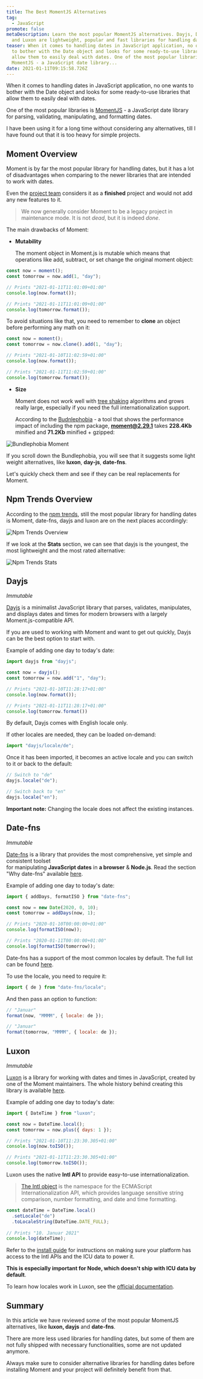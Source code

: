 ```yaml
---
title: The Best MomentJS Alternatives
tag:
  - JavaScript
promote: false
metaDescription: Learn the most popular MomentJS alternatives. Dayjs, Date-fns
  and Luxon are lightweight, popular and fast libraries for handling dates.
teaser: When it comes to handling dates in JavaScript application, no one wants
  to bother with the Date object and looks for some ready-to-use libraries that
  allow them to easily deal with dates. One of the most popular libraries is
  MomentJS - a JavaScript date library...
date: 2021-01-11T09:15:58.726Z
---
```

When it comes to handling dates in JavaScript application, no one wants to bother with the Date object and looks for some ready-to-use libraries that allow them to easily deal with dates.

One of the most popular libraries is [MomentJS](https://momentjs.com/) - a JavaScript date library for parsing, validating, manipulating, and formatting dates.

I have been using it for a long time without considering any alternatives, till I have found out that it is too heavy for simple projects.

## Moment Overview

Moment is by far the most popular library for handling dates, but it has a lot of disadvantages when comparing to the newer libraries that are intended to work with dates.

Even the [project team](https://momentjs.com/docs/#/-project-status/) considers it as a **finished** project and would not add any new features to it.

> We now generally consider Moment to be a legacy project in maintenance mode. It is not *dead*, but it is indeed *done*.

The main drawbacks of Moment:

* **Mutability**

  The moment object in Moment.js is mutable which means that operations like add, subtract, or set change the original moment object:

```javascript
const now = moment(); 
const tomorrow = now.add(1, "day"); 

// Prints "2021-01-11T11:01:09+01:00"
console.log(now.format());

// Prints "2021-01-11T11:01:09+01:00"
console.log(tomorrow.format());
```

To avoid situations like that, you need to remember to **clone** an object before performing any math on it:

```javascript
const now = moment();
const tomorrow = now.clone().add(1, "day"); 

// Prints "2021-01-10T11:02:59+01:00"
console.log(now.format());

// Prints "2021-01-11T11:02:59+01:00"
console.log(tomorrow.format());
```

* **Size**

  Moment does not work well with [tree shaking](https://webpack.js.org/guides/tree-shaking/) algorithms and grows really large, especially if you need the full internationalization support.

  According to the [Budnlephobia](https://github.com/pastelsky/bundlephobia) - a tool that shows the performance impact of including the npm package, **moment@2.29.1** takes **228.4Kb** minified and **71.2Kb** minified + gzipped:

![Bundlephobia Moment](/img/screenshot-2021-01-10-at-10.42.11.png "Bundlephobia Moment")

If you scroll down the Bundlephobia, you will see that it suggests some light weight alternatives, like **luxon**, **day-js**, **date-fns**.

Let's quickly check them and see if they can be real replacements for Moment.

## Npm Trends Overview

According to the [npm trends](https://www.npmtrends.com/dayjs-vs-date-fns-vs-moment-vs-luxon), still the most popular library for handling dates is Moment, date-fns, dayjs and luxon are on the next places accordingly:

![Npm Trends Overview](/img/screenshot-2021-01-10-at-11.12.34.png "Npm Trends Overview")

If we look at the **Stats** section, we can see that dayjs is the youngest, the most lightweight and the most rated alternative:

![Npm Trends Stats](/img/screenshot-2021-01-10-at-11.15.27.png "Npm Trends Stats")

## Dayjs

*Immutable*

[Dayjs](https://github.com/iamkun/dayjs) is a minimalist JavaScript library that parses, validates, manipulates, and displays dates and times for modern browsers with a largely Moment.js-compatible API.

If you are used to working with Moment and want to get out quickly, Dayjs can be the best option to start with.

Example of adding one day to today's date:

```javascript
import dayjs from "dayjs";

const now = dayjs();
const tomorrow = now.add("1", "day");

// Prints "2021-01-10T11:28:17+01:00"
console.log(now.format());

// Prints "2021-01-11T11:28:17+01:00"
console.log(tomorrow.format())
```

By default, Dayjs comes with English locale only. 

If other locales are needed, they can be loaded on-demand:

```javascript
import "dayjs/locale/de";
```

Once it has been imported, it becomes an active locale and you can switch to it or back to the default:

```javascript
// Switch to "de"
dayjs.locale("de");

// Switch back to "en"
dayjs.locale("en");
```

**Important note:** Changing the locale does not affect the existing instances.

## Date-fns

*Immutable*

[Date-fns](https://github.com/date-fns/date-fns) is a library that provides the most comprehensive, yet simple and consistent toolset\
for manipulating **JavaScript dates** in **a browser** & **Node.js**. Read the section "Why date-fns" available [here](https://date-fns.org/).

Example of adding one day to today's date:

```javascript
import { addDays, formatISO } from "date-fns";

const now = new Date(2020, 0, 10);
const tomorrow = addDays(now, 1);

// Prints "2020-01-10T00:00:00+01:00"
console.log(formatISO(now));

// Prints "2020-01-11T00:00:00+01:00"
console.log(formatISO(tomorrow));
```

Date-fns has a support of the most common locales by default. The full list can be found [here](https://github.com/date-fns/date-fns/tree/master/src/locale).

To use the locale, you need to require it:

```javascript
import { de } from "date-fns/locale";
```

And then pass an option to function:

```javascript
// "Januar"
format(now, "MMMM", { locale: de });

// "Januar"
format(tomorrow, "MMMM", { locale: de });
```

## Luxon

*Immutable*

[Luxon](https://github.com/moment/luxon) is a library for working with dates and times in JavaScript, created by one of the Moment maintainers. The whole history behind creating this library is available [here](https://github.com/moment/luxon/blob/master/docs/why.md).

Example of adding one day to today's date:

```javascript
import { DateTime } from "luxon";

const now = DateTime.local();
const tomorrow = now.plus({ days: 1 });

// Prints "2021-01-10T11:23:30.305+01:00"
console.log(now.toISO());

// Prints "2021-01-11T11:23:30.305+01:00"
console.log(tomorrow.toISO());
```

Luxon uses the native **Intl API** to provide easy-to-use internationalization.

> [The Intl object](https://developer.mozilla.org/en-US/docs/Web/JavaScript/Reference/Global_Objects/Intl) is the namespace for the ECMAScript Internationalization API, which provides language sensitive string comparison, number formatting, and date and time formatting.

```javascript
const dateTime = DateTime.local()
  .setLocale("de")
  .toLocaleString(DateTime.DATE_FULL);
  
// Prints "10. Januar 2021"
console.log(dateTime);
```

Refer to the [install guide](https://moment.github.io/luxon/docs/manual/install.html) for instructions on making sure your platform has access to the Intl APIs and the ICU data to power it. 

**This is especially important for Node, which doesn't ship with ICU data by default**.

To learn how locales work in Luxon, see the [official documentation](https://moment.github.io/luxon/docs/manual/intl.html).

## Summary

In this article we have reviewed some of the most popular MomentJS alternatives, like **luxon, dayjs** and **date-fns**.

There are more less used libraries for handling dates, but some of them are not fully shipped with necessary functionalities, some are not updated anymore.

Always make sure to consider alternative libraries for handling dates before installing Moment and your project will definitely benefit from that.
